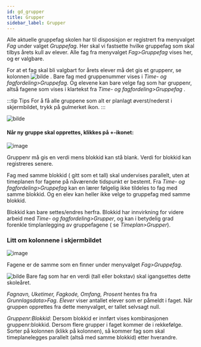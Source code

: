 ```yaml
---
id: gd_grupper
title: Grupper
sidebar_label: Grupper
---
```

Alle aktuelle gruppefag skolen har til disposisjon er registrert fra menyvalget _Fag_ under valget _Gruppefag_. Her skal vi fastsette hvilke gruppefag som skal tilbys årets kull av elever.
Alle fag fra menyvalget _Fag>Gruppefag_ vises her, og er valgbare. 

For at et fag skal bli valgbart for årets elever må det gis et gruppenr, se kolonnen
![bilde](https://github.com/BarmanHanssen/iskole/assets/80097133/6b69ae31-53bd-489e-ad7a-0e895f064bd5) .  Bare fag med gruppenummer vises i _Time- og fagfordeling>Gruppefag_. Og elevene kan bare velge fag som har gruppenr, altså fagene som vises i klartekst fra  _Time- og fagfordeling>Gruppefag_ .


:::tip Tips
For å få alle gruppene som alt er planlagt øverst/nederst i skjermbildet, trykk på gulmerket ikon.
:::

![bilde](https://github.com/BarmanHanssen/iskole/assets/80097133/6299aecd-9cd5-4f36-adcf-65ed5772d579)


#### Når ny gruppe skal opprettes, klikkes på +-ikonet: 

![image](https://github.com/BarmanHanssen/iskole/assets/80097133/30ad1c9b-fbf7-4c64-8126-5ea84f28b547)

Gruppenr må gis en verdi mens blokkid kan stå blank. Verdi for blokkid kan registreres senere.

Fag med samme blokkid ( gitt som et tall) skal undervises parallelt, uten at timeplanen for fagene på nåværende tidspunkt er bestemt. Fra _Time- og fagfordeling>Gruppefag_ kan en lærer følgelig ikke tildeles to fag med samme blokkid. Og en elev kan heller ikke velge to gruppefag med samme blokkid. 

Blokkid kan bare settes/endres herfra. Blokkid har innvirkning for videre arbeid med _Time- og fagfordeling>Grupper_, og kan i betydelig grad forenkle timplanlegging av gruppefagene ( se _Timeplan>Grupper_).

### Litt om kolonnene i skjermbildet
![image](https://github.com/BarmanHanssen/iskole/assets/80097133/d6a80ad7-6744-403e-8211-fcb36ee70830)

Fagene er de samme som en finner under menyvalget _Fag>Gruppefag_. 

![bilde](https://github.com/BarmanHanssen/iskole/assets/80097133/6b69ae31-53bd-489e-ad7a-0e895f064bd5)  Bare fag som har en verdi (tall eller bokstav) skal igangsettes dette skoleåret.

_Fagnavn, Uketimer, Fagkode, Omfang, Prosent_ hentes fra fra _Grunnlagsdata>Fag_.
_Elever_ viser antallet elever som er påmeldt i faget. Når gruppen opprettes fra dette menyvalget, er tallet selvsagt null.

_Gruppenr:Blokkid_: Dersom blokkid er innført vises kombinasjonen gruppenr:blokkid. Dersom flere grupper i faget kommer de i rekkefølge. Sorter på kolonnen (klikk på kolonnen), så kommer fag som skal timeplanelegges parallelt (altså med samme blokkid) etter hverandre.
